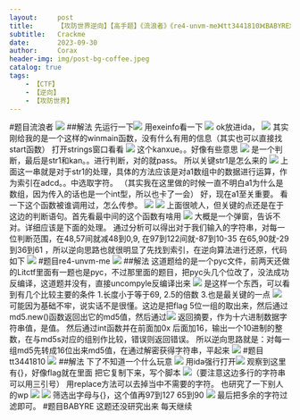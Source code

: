 ```yaml
---
layout:     post
title:      【攻防世界逆向】【高手题】《流浪者》《re4-unvm-me》《tt3441810》《BABYRE》
subtitle:   Crackme
date:       2023-09-30
author:     Corax
header-img: img/post-bg-coffee.jpeg
catalog: true
tags:
    - 【CTF】
    - 【逆向】
    - 【攻防世界】
---
```


#题目流浪者
![](https://typora-1321221957.cos.ap-shanghai.myqcloud.com/image1/202311020109506.png)
##解法
先运行一下![](https://typora-1321221957.cos.ap-shanghai.myqcloud.com/image1/202311020109507.png)
用exeinfo看一下
![](https://typora-1321221957.cos.ap-shanghai.myqcloud.com/image1/202311020109508.png)
ok放进ida，
![](https://typora-1321221957.cos.ap-shanghai.myqcloud.com/image1/202311020109509.png)
其实刚给我的是一个这样的winmain函数，没有什么有用的信息（其实也可以直接找start函数）
打开strings窗口看看
![](https://typora-1321221957.cos.ap-shanghai.myqcloud.com/image1/202311020109510.png)
这个kanxue。。好像有些意思
![](https://typora-1321221957.cos.ap-shanghai.myqcloud.com/image1/202311020109511.png)
是一个判断，最后是str1和kan。。进行判断，对的就pass。
所以关键str1是怎么来的
![](https://typora-1321221957.cos.ap-shanghai.myqcloud.com/image1/202311020109512.png)
上面这一串就是对于str1的处理，具体的方法应该是对a1数组中的数据进行运算，作为索引在adcd。。中选取字符。
（其实我在这里做的时候一直不明白a1为什么是数组，因为传入的话也是一个int型，所以也卡了一会）
好，现在a1至关重要。
看一下这个函数被谁调用过，怎么传参。
![](https://typora-1321221957.cos.ap-shanghai.myqcloud.com/image1/202311020109513.png)
![](https://typora-1321221957.cos.ap-shanghai.myqcloud.com/image1/202311020109514.png)
上面很唬人，但关键的点还是在于这边的判断语句。首先看最中间的这个函数有啥用
![](https://typora-1321221957.cos.ap-shanghai.myqcloud.com/image1/202311020109515.png)
大概是一个弹窗，告诉不对。详细应该是下面的处理。
通过分析可以得出对于我们输入的字符串，对每一位判断范围，在48,57间就减48到0,9,
在97到122间就-87到10-35
在65,90就-29到36到61
，所以逆向思路也就很明显了先找到索引，在逆向算法进行还原，代码如下
![](https://typora-1321221957.cos.ap-shanghai.myqcloud.com/image1/202311020109516.png)
#题目re4-unvm-me
![](https://typora-1321221957.cos.ap-shanghai.myqcloud.com/image1/202311020109517.png)
##解法
这道题给的是一个pyc文件，前两天还做的Litctf里面有一题也是pyc，不过那里面的题目，把pyc头几个位改了，没法成功反编译，这道题并没有，直接uncompyle反编译出来
![](https://typora-1321221957.cos.ap-shanghai.myqcloud.com/image1/202311020109518.png)
是这样一个东西，可以看到有几个比较主要的条件
1.长度小于等于69,
2.5的倍数
3.也是最关键的一点
![](https://typora-1321221957.cos.ap-shanghai.myqcloud.com/image1/202311020109519.png)
可能因为基础不牢，说实话不是很懂。这边是把flag 5位一组的取出来，然后通过md5.new()函数返回出它的md5值，然后通过![](https://typora-1321221957.cos.ap-shanghai.myqcloud.com/image1/202311020109520.png)
返回摘要，作为十六进制数据字符串值，是值。
然后通过int函数并在前面加0x 后面加16，输出一个10进制的整数，在与md5s对应的组别作比较，错误则返回错误。
所以逆向思路就是：对每一组md5先转成16位出来md5值，在通过解密获得字符串，平起来
![](https://typora-1321221957.cos.ap-shanghai.myqcloud.com/image1/202311020109521.png)
#题目tt3441810
![](https://typora-1321221957.cos.ap-shanghai.myqcloud.com/image1/202311020109523.png)
##解法
下了不知道一个什么玩意
![](https://typora-1321221957.cos.ap-shanghai.myqcloud.com/image1/202311020109524.png)
用ida强行打开![](https://typora-1321221957.cos.ap-shanghai.myqcloud.com/image1/202311020109525.png)
观察到这里有{}，好像flag就在里面
把它复制下来，写个脚本
![](https://typora-1321221957.cos.ap-shanghai.myqcloud.com/image1/202311020109526.png)（要注意这边多行的字符串可以用三引号）
用replace方法可以去掉当中不需要的字符。
也研究了一下别人的wp
![](https://typora-1321221957.cos.ap-shanghai.myqcloud.com/image1/202311020109527.png)
![](https://typora-1321221957.cos.ap-shanghai.myqcloud.com/image1/202311020109528.png)
筛选出字母与{}，这个值再97到127 65到90
![](https://typora-1321221957.cos.ap-shanghai.myqcloud.com/image1/202311020109529.png)
最后把多余的字符过滤即可。
#题目BABYRE
这题还没研究出来 每天继续